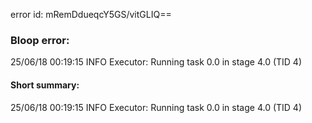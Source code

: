 error id: mRemDdueqcY5GS/vitGLIQ==
### Bloop error:

25/06/18 00:19:15 INFO Executor: Running task 0.0 in stage 4.0 (TID 4)
#### Short summary: 

25/06/18 00:19:15 INFO Executor: Running task 0.0 in stage 4.0 (TID 4)
